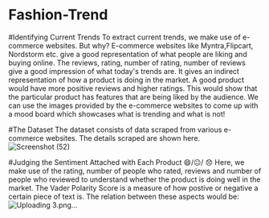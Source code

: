 
# Fashion-Trend
#Identifying Current Trends
To extract current trends, we make use of e-commerce websites. But why?
E-commerce websites like Myntra,Flipcart, Nordstorm etc. give a good representation of what people are liking and buying online. The reviews, rating, number of rating, number of reviews give a good impression of what today's trends are. It gives an indirect representation of how a product is doing in the market. A good product would have more positive reviews and higher ratings. This would show that the particular product has features that are being liked by the audience. We can use the images provided by the e-commerce websites to come up with a mood board which showcases what is trending and what is not!


#The Dataset 
The dataset consists of data scraped from various e-commerce websites. The details scraped are shown here.
![Screenshot (52)](https://github.com/user-attachments/assets/a1f79f47-6dcc-4aac-b2de-71feebad3690)



#Judging the Sentiment Attached with Each Product 😄/😐/ 😞
Here, we make use of the rating, number of people who rated, reviews and number of people who reviewed to understand whether the product is doing well in the market. The Vader Polarity Score is a measure of how postive or negative a certain piece of text is. The relation between these aspects would be:
![Uploading 3.png…]()

